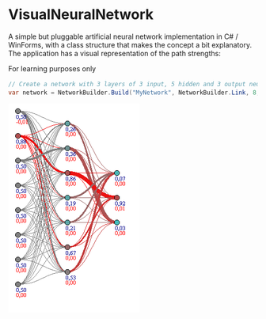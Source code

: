 VisualNeuralNetwork
===================

A simple but pluggable artificial neural network implementation in C# / WinForms, with a class structure that makes the concept a bit explanatory. The application has a visual representation of the path strengths:

For learning purposes only
```c#
// Create a network with 3 layers of 3 input, 5 hidden and 3 output neurons.
var network = NetworkBuilder.Build("MyNetwork", NetworkBuilder.Link, 8, 7, 3);
```
![Graph](https://raw.githubusercontent.com/mharthoorn/VisualNeuralNetwork/master/ExampleGraph.png)
